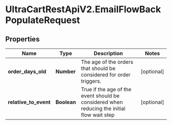 # UltraCartRestApiV2.EmailFlowBackPopulateRequest

## Properties
Name | Type | Description | Notes
------------ | ------------- | ------------- | -------------
**order_days_old** | **Number** | The age of the orders that should be considered for order triggers. | [optional] 
**relative_to_event** | **Boolean** | True if the age of the event should be considered when reducing the initial flow wait step | [optional] 


